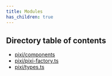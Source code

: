 ```yaml
---
title: Modules
has_children: true
---
```


<h2 class="text-delta">Directory table of contents</h2>

- [pixi/components](/gg-web-engine/modules/pixi/components)
- [pixi/pixi-factory.ts](/gg-web-engine/modules/pixi/pixi-factory.ts)
- [pixi/types.ts](/gg-web-engine/modules/pixi/types.ts)
